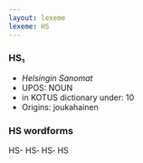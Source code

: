 ```yaml
---
layout: lexeme
lexeme: HS
---
```


###  HS₁

* _Helsingin Sanomat_
* UPOS:  NOUN
* in KOTUS dictionary under:  10
* Origins: joukahainen 


### HS wordforms

HS-
HS‐
HS‑
HS

